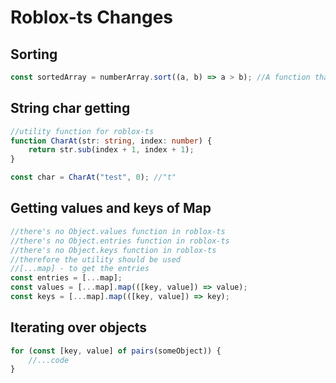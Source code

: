 # Roblox-ts Changes

## Sorting

```ts
const sortedArray = numberArray.sort((a, b) => a > b); //A function that defines the sort order. Returns true when the first element must come before the second. If omitted, the array is sorted according to the < operator.
```

## String char getting

```ts
//utility function for roblox-ts
function CharAt(str: string, index: number) {
	return str.sub(index + 1, index + 1);
}

const char = CharAt("test", 0); //"t"
```

## Getting values and keys of Map

```ts
//there's no Object.values function in roblox-ts
//there's no Object.entries function in roblox-ts
//there's no Object.keys function in roblox-ts
//therefore the utility should be used
//[...map] - to get the entries
const entries = [...map];
const values = [...map].map(([key, value]) => value);
const keys = [...map].map(([key, value]) => key);
```

## Iterating over objects

```ts
for (const [key, value] of pairs(someObject)) {
	//...code
}
```